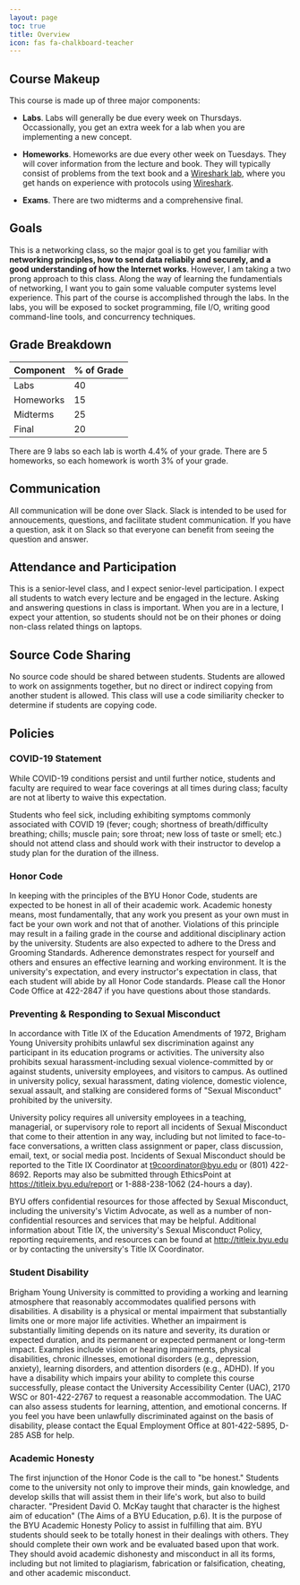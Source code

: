 ```yaml
---
layout: page
toc: true
title: Overview
icon: fas fa-chalkboard-teacher
---
```


## Course Makeup

This course is made up of three major components:

- **Labs**. Labs will generally be due every week on Thursdays. Occassionally, you get an extra week for a lab when you are implementing a new concept.

- **Homeworks**. Homeworks are due every other week on Tuesdays. They will cover information from the lecture and book. They will typically consist of problems from the text book and a [Wireshark lab](https://gaia.cs.umass.edu/kurose_ross/wireshark.htm), where you get hands on experience with protocols using [Wireshark](https://www.wireshark.org).

- **Exams**. There are two midterms and a comprehensive final.

## Goals

This is a networking class, so the major goal is to get you familiar with **networking principles, how to send data reliabily and securely, and a good understanding of how the Internet works**. However, I am taking a two prong approach to this class. Along the way of learning the fundamentials of networking, I want you to gain some valuable computer systems level experience. This part of the course is accomplished through the labs. In the labs, you will be exposed to socket programming, file I/O, writing good command-line tools, and concurrency techniques.



## Grade Breakdown

| Component | % of Grade |
|-----------|------------|
| Labs      | 40         |
| Homeworks | 15         |
| Midterms  | 25         |
| Final     | 20         |

There are 9 labs so each lab is worth 4.4% of your grade. There are 5 homeworks, so each homework is worth 3% of your grade.


## Communication
All communication will be done over Slack. Slack is intended to be used for annoucements, questions, and facilitate student communication. If you have a question, ask it on Slack so that everyone can benefit from seeing the question and answer. 

## Attendance and Participation
This is a senior-level class, and I expect senior-level participation. I expect all students to watch every lecture and be engaged in the lecture. Asking and answering questions in class is important. When you are in a lecture, I expect your attention, so students should not be on their phones or doing non-class related things on laptops.

## Source Code Sharing
No source code should be shared between students. Students are allowed to work on assignments together, but no direct or indirect copying from another student is allowed. This class will use a code similiarity checker to determine if students are copying code.

## Policies

### COVID-19 Statement
While COVID-19 conditions persist and until further notice, students and faculty are required to wear face coverings at all times during class; faculty are not at liberty to waive this expectation.

Students who feel sick, including exhibiting symptoms commonly associated with COVID 19 (fever; cough; shortness of breath/difficulty breathing; chills; muscle pain; sore throat; new loss of taste or smell; etc.) should not attend class and should work with their instructor to develop a study plan for the duration of the illness.

### Honor Code
In keeping with the principles of the BYU Honor Code, students are expected to be honest in all of their academic work. Academic honesty means, most fundamentally, that any work you present as your own must in fact be your own work and not that of another. Violations of this principle may result in a failing grade in the course and additional disciplinary action by the university. Students are also expected to adhere to the Dress and Grooming Standards. Adherence demonstrates respect for yourself and others and ensures an effective learning and working environment. It is the university's expectation, and every instructor's expectation in class, that each student will abide by all Honor Code standards. Please call the Honor Code Office at 422-2847 if you have questions about those standards.

### Preventing & Responding to Sexual Misconduct
In accordance with Title IX of the Education Amendments of 1972, Brigham Young University prohibits unlawful sex discrimination against any participant in its education programs or activities. The university also prohibits sexual harassment-including sexual violence-committed by or against students, university employees, and visitors to campus. As outlined in university policy, sexual harassment, dating violence, domestic violence, sexual assault, and stalking are considered forms of "Sexual Misconduct" prohibited by the university.

University policy requires all university employees in a teaching, managerial, or supervisory role to report all incidents of Sexual Misconduct that come to their attention in any way, including but not limited to face-to-face conversations, a written class assignment or paper, class discussion, email, text, or social media post. Incidents of Sexual Misconduct should be reported to the Title IX Coordinator at t9coordinator@byu.edu or (801) 422-8692. Reports may also be submitted through EthicsPoint at https://titleix.byu.edu/report or 1-888-238-1062 (24-hours a day).

BYU offers confidential resources for those affected by Sexual Misconduct, including the university's Victim Advocate, as well as a number of non-confidential resources and services that may be helpful. Additional information about Title IX, the university's Sexual Misconduct Policy, reporting requirements, and resources can be found at http://titleix.byu.edu or by contacting the university's Title IX Coordinator.

### Student Disability
Brigham Young University is committed to providing a working and learning atmosphere that reasonably accommodates qualified persons with disabilities. A disability is a physical or mental impairment that substantially limits one or more major life activities. Whether an impairment is substantially limiting depends on its nature and severity, its duration or expected duration, and its permanent or expected permanent or long-term impact. Examples include vision or hearing impairments, physical disabilities, chronic illnesses, emotional disorders (e.g., depression, anxiety), learning disorders, and attention disorders (e.g., ADHD). If you have a disability which impairs your ability to complete this course successfully, please contact the University Accessibility Center (UAC), 2170 WSC or 801-422-2767 to request a reasonable accommodation. The UAC can also assess students for learning, attention, and emotional concerns. If you feel you have been unlawfully discriminated against on the basis of disability, please contact the Equal Employment Office at 801-422-5895, D-285 ASB for help.

### Academic Honesty
The first injunction of the Honor Code is the call to "be honest." Students come to the university not only to improve their minds, gain knowledge, and develop skills that will assist them in their life's work, but also to build character. "President David O. McKay taught that character is the highest aim of education" (The Aims of a BYU Education, p.6). It is the purpose of the BYU Academic Honesty Policy to assist in fulfilling that aim. BYU students should seek to be totally honest in their dealings with others. They should complete their own work and be evaluated based upon that work. They should avoid academic dishonesty and misconduct in all its forms, including but not limited to plagiarism, fabrication or falsification, cheating, and other academic misconduct.